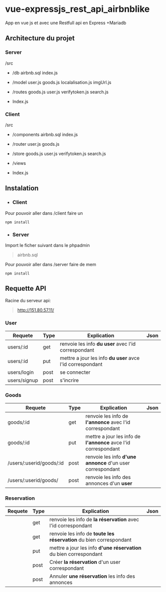 # vue-expressjs_rest_api_airbnblike

App en vue js et avec une Restfull api en Express +Mariadb

## Architecture du projet 
### Server
/src

 - /db 
		 airbnb.sql 
		 index.js
		 
 - /model
		user.js
		goods.js
		localalisation.js
		imgUrl.js
 
 - /routes
		 goods.js
		 user.js
		 verifytoken.js
		 search.js
 - Index.js

### Client
/src

 - /components
		 airbnb.sql 
		 index.js
		 
 - /router
		user.js
		goods.js
		
 
 - /store
		 goods.js
		 user.js
		 verifytoken.js
		 search.js
		 
 - /views
 
 - Index.js

## Instalation

 - ### Client

Pour pouvoir aller dans /client faire un

	npm install

 - ### Server
Import le ficher suivant dans le phpadmin
> airbnb.sql 

Pour pouvoir aller dans /server faire de mem

	npm install
	
## Requette API
Racine du serveur api:

> http://151.80.57.11/

### User
| Requete | Type   | Explication | Json |  
|--|--|--|--|
| users/:id| get | renvoie les info **du user** avec l'id correspondant |  |
| users/:id | put | mettre a jour les info **du user** avce l'id correspondant |  |
| users/login | post | se connecter |  |
| users/signup | post | s'incrire |  |

### Goods
| Requete | Type   | Explication | Json |  
|--|--|--|--|
| goods/:id | get | renvoie les info de **l'annonce** avec l'id correspondant |  |
| goods/:id | put | mettre a jour les info de **l'annonce**  avce l'id correspondant |  |
| /users/:userid/goods/:id | post | renvoie les info **d'une annonce** d'un user correspondant |  |
| /users/:userid/goods/ | post | renvoie les info des annonces d'un **user** |  |

### Reservation
| Requete | Type   | Explication | Json |  
|--|--|--|--|
|  | get | renvoie les info de **la réservation** avec l'id correspondant |  |
|  | get | renvoie les info de **toute les réservation** du bien correspondant |  |
|  | put | mettre a jour les info **d'une réservation**  du bien correspondant |  |
|  | post | Créer **la réservation** d'un user  correspondant |  |
|  | post | Annuler **une réservation**  les info des annonces  |  |
<!--stackedit_data:
eyJoaXN0b3J5IjpbLTEyNjgyNjI5NDMsMjQzMjk0NDU1LDE5OT
A2MzkwMDEsNTg0OTE3NjY0LDE5NTQ1Njc1NjcsLTc2Njc2ODY3
NCwxMjA2OTYyNzMyLC04MzY3NTE1ODcsOTEwNTI3OTU4LC02MD
c5MzAzNDIsLTE5Nzg2NTIyNDcsLTMzMjQ1NTM2M119
-->